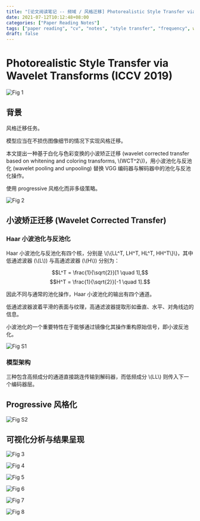```yaml
---
title: "[论文阅读笔记 -- 频域 / 风格迁移] Photorealistic Style Transfer via Wavelet Transforms (ICCV 2019)"
date: 2021-07-12T10:12:48+08:00
categories: ["Paper Reading Notes"]
tags: ["paper reading", "cv", "notes", "style transfer", "frequency", wavelet]
draft: false
---
```


# Photorealistic Style Transfer via Wavelet Transforms (ICCV 2019)

![Fig 1](/images/2021/PRN41/1.png)

## 背景

风格迁移任务。  

模型应当在不损伤图像细节的情况下实现风格迁移。  

本文提出一种基于白化与色彩变换的小波矫正迁移 (wavelet corrected transfer based on whitening and coloring transforms, \\(WCT^2\\))，用小波池化与反池化 (wavelet pooling and unpooling) 替换 VGG 编码器与解码器中的池化与反池化操作。  

使用 progressive 风格化而非多级策略。  

![Fig 2](/images/2021/PRN41/2.png)

## 小波矫正迁移 (Wavelet Corrected Transfer)

### Haar 小波池化与反池化

Haar 小波池化与反池化有四个核，分别是 \\(\\{LL^T, LH^T, HL^T, HH^T\\}\\)，其中低通滤波器 (\\(L\\)) 与高通滤波器 (\\(H\\)) 分别为：  

$$L^T = \frac{1}{\sqrt{2}}[1 \quad 1],$$
$$H^T = \frac{1}{\sqrt{2}}[-1 \quad 1].$$

因此不同与通常的池化操作，Haar 小波池化的输出有四个通道。  

低通滤波器波着平滑的表面与纹理，高通滤波器提取形如垂直、水平、对角线边的信息。  

小波池化的一个重要特性在于能够通过镜像化其操作重构原始信号，即小波反池化。  

![Fig S1](/images/2021/PRN41/S1.png)

### 模型架构

三种包含高频成分的通道直接跳连传输到解码器，而低频成分 \\(LL\\) 则传入下一个编码器层。  

## Progressive 风格化

![Fig S2](/images/2021/PRN41/S2.png)

## 可视化分析与结果呈现

![Fig 3](/images/2021/PRN41/3.png)

![Fig 4](/images/2021/PRN41/4.png)

![Fig 5](/images/2021/PRN41/5.png)

![Fig 6](/images/2021/PRN41/6.png)

![Fig 7](/images/2021/PRN41/7.png)

![Fig 8](/images/2021/PRN41/8.png)
